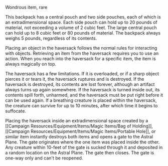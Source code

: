 Wondrous item, rare 

This backpack has a central pouch and two side pouches, each of which is an extradimensional space. Each side pouch can hold up to 20 pounds of material, not exceeding a volume of 2 cubic feet. The large central pouch can hold up to 8 cubic feet or 80 pounds of material. The backpack always weighs 5 pounds, regardless of its contents. 

Placing an object in the haversack follows the normal rules for interacting with objects. Retrieving an item from the haversack requires you to use an action. When you reach into the haversack for a specific item, the item is always magically on top. 

The haversack has a few limitations. If it is overloaded, or if a sharp object pierces it or tears it, the haversack ruptures and is destroyed. If the haversack is destroyed, its contents are lost forever, although an artifact always turns up again somewhere. If the haversack is turned inside out, its contents spill forth, unharmed, and the haversack must be put right before it can be used again. If a breathing creature is placed within the haversack, the creature can survive for up to 10 minutes, after which time it begins to suffocate. 

Placing the haversack inside an extradimensional space created by a [[Campaign Resources/Equipment/Items/Magic Items/Bag of Holding]], [[Campaign Resources/Equipment/Items/Magic Items/Portable Hole]], or similar item instantly destroys both items and opens a gate to the Astral Plane. The gate originates where the one item was placed inside the other. Any creature within 10-feet of the gate is sucked through it and deposited in a random location on the Astral Plane. The gate then closes. The gate is one-way only and can't be reopened.